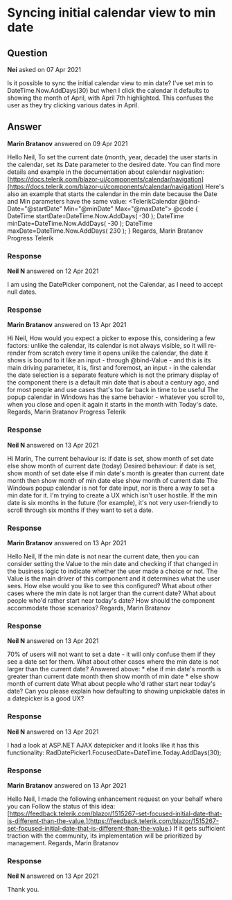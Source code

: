 # Syncing initial calendar view to min date

## Question

**Nei** asked on 07 Apr 2021

Is it possible to sync the initial calendar view to min date? I've set min to DateTime.Now.AddDays(30) but when I click the calendar it defaults to showing the month of April, with April 7th highlighted. This confuses the user as they try clicking various dates in April.

## Answer

**Marin Bratanov** answered on 09 Apr 2021

Hello Neil, To set the current date (month, year, decade) the user starts in the calendar, set its Date parameter to the desired date. You can find more details and example in the documentation about calendar nagivation: [https://docs.telerik.com/blazor-ui/components/calendar/navigation](https://docs.telerik.com/blazor-ui/components/calendar/navigation) Here's also an example that starts the calendar in the min date because the Date and Min parameters have the same value: <TelerikCalendar @bind-Date="@startDate" Min="@minDate" Max="@maxDate"></TelerikCalendar>
@code {
DateTime startDate=DateTime.Now.AddDays( -30 ); DateTime minDate=DateTime.Now.AddDays( -30 ); DateTime maxDate=DateTime.Now.AddDays( 230 );
} Regards, Marin Bratanov Progress Telerik

### Response

**Neil N** answered on 12 Apr 2021

I am using the DatePicker component, not the Calendar, as I need to accept null dates.

### Response

**Marin Bratanov** answered on 13 Apr 2021

Hi Neil, How would you expect a picker to expose this, considering a few factors: unlike the calendar, its calendar is not always visible, so it will re-render from scratch every time it opens unlike the calendar, the date it shows is bound to it like an input - through @bind-Value - and this is its main driving parameter, it is, first and foremost, an input - in the calendar the date selection is a separate feature which is not the primary display of the component there is a default min date that is about a century ago, and for most people and use cases that's too far back in time to be useful The popup calendar in Windows has the same behavior - whatever you scroll to, when you close and open it again it starts in the month with Today's date. Regards, Marin Bratanov Progress Telerik

### Response

**Neil N** answered on 13 Apr 2021

Hi Marin, The current behaviour is: if date is set, show month of set date else show month of current date (today) Desired behaviour: if date is set, show month of set date else if min date's month is greater than current date month then show month of min date else show month of current date The Windows popup calendar is not for date input, nor is there a way to set a min date for it. I'm trying to create a UX which isn't user hostile. If the min date is six months in the future (for example), it's not very user-friendly to scroll through six months if they want to set a date.

### Response

**Marin Bratanov** answered on 13 Apr 2021

Hello Neil, If the min date is not near the current date, then you can consider setting the Value to the min date and checking if that changed in the business logic to indicate whether the user made a choice or not. The Value is the main driver of this component and it determines what the user sees. How else would you like to see this configured? What about other cases where the min date is not larger than the current date? What about people who'd rather start near today's date? How should the component accommodate those scenarios? Regards, Marin Bratanov

### Response

**Neil N** answered on 13 Apr 2021

70% of users will not want to set a date - it will only confuse them if they see a date set for them. What about other cases where the min date is not larger than the current date? Answered above: * else if min date's month is greater than current date month then show month of min date * else show month of current date What about people who'd rather start near today's date? Can you please explain how defaulting to showing unpickable dates in a datepicker is a good UX?

### Response

**Neil N** answered on 13 Apr 2021

I had a look at ASP.NET AJAX datepicker and it looks like it has this functionality: RadDatePicker1.FocusedDate=DateTime.Today.AddDays(30);

### Response

**Marin Bratanov** answered on 13 Apr 2021

Hello Neil, I made the following enhancement request on your behalf where you can Follow the status of this idea: [https://feedback.telerik.com/blazor/1515267-set-focused-initial-date-that-is-different-than-the-value.](https://feedback.telerik.com/blazor/1515267-set-focused-initial-date-that-is-different-than-the-value.) If it gets sufficient traction with the community, its implementation will be prioritized by management. Regards, Marin Bratanov

### Response

**Neil N** answered on 13 Apr 2021

Thank you.
